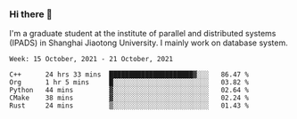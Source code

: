 ### Hi there 👋

I'm a graduate student at the institute of parallel and distributed systems (IPADS) in Shanghai Jiaotong University. I mainly work on database system.

<!--START_SECTION:waka-->
```text
Week: 15 October, 2021 - 21 October, 2021

C++      24 hrs 33 mins  █████████████████████▓░░░   86.47 % 
Org      1 hr 5 mins     █░░░░░░░░░░░░░░░░░░░░░░░░   03.82 % 
Python   44 mins         ▓░░░░░░░░░░░░░░░░░░░░░░░░   02.64 % 
CMake    38 mins         ▓░░░░░░░░░░░░░░░░░░░░░░░░   02.24 % 
Rust     24 mins         ▒░░░░░░░░░░░░░░░░░░░░░░░░   01.43 % 
```
<!--END_SECTION:waka-->

<!--
**yqmmm/yqmmm** is a ✨ _special_ ✨ repository because its `README.md` (this file) appears on your GitHub profile.

Here are some ideas to get you started:

- 🔭 I’m currently working on ...
- 🌱 I’m currently learning ...
- 👯 I’m looking to collaborate on ...
- 🤔 I’m looking for help with ...
- 💬 Ask me about ...
- 📫 How to reach me: ...
- 😄 Pronouns: ...
- ⚡ Fun fact: ...
-->
